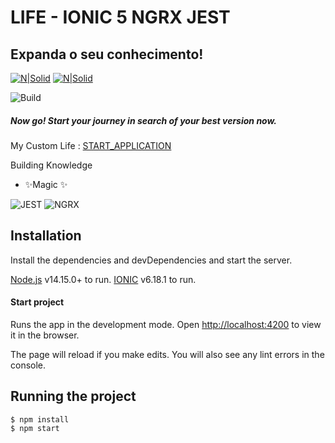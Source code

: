 # LIFE - IONIC 5 NGRX JEST
## Expanda o seu conhecimento! 

[![N|Solid](https://res.cloudinary.com/doiz6iue3/image/upload/c_thumb,w_200,g_face/v1636886664/Captura_de_Tela_2021-11-14_a%CC%80s_11.44.14_kclcly.png)](https://ionicframework.com/) [![N|Solid](https://res.cloudinary.com/doiz6iue3/image/upload/c_thumb,w_200,g_face/v1636886877/Captura_de_Tela_2021-11-14_a%CC%80s_11.47.22_joprcm.png)](https://ngrx.io/) 

![Build](https://github.com/myvictorlife/app-life/actions/workflows/after-commit.yml/badge.svg)

##### Now go! Start your journey in search of your best version now.

My Custom Life : [START_APPLICATION](https://app-life-58b4f.web.app/)

Building Knowledge

- ✨Magic ✨

![JEST](https://github.com/datencia/ionic2-jest-example/blob/master/readme_resources/yarn_test.gif)
![NGRX](https://res.cloudinary.com/doiz6iue3/image/upload/v1637186018/ngrx_iv92ri.png)


## Installation

Install the dependencies and devDependencies and start the server.

[Node.js](https://nodejs.org/) v14.15.0+ to run.
[IONIC](https://ionicframework.com/docs/intro/cli) v6.18.1 to run.

#### Start project

Runs the app in the development mode.
Open [http://localhost:4200](http://localhost:4200) to view it in the browser.

The page will reload if you make edits.
You will also see any lint errors in the console.

## Running the project

    $ npm install
    $ npm start
    
